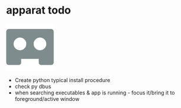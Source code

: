 apparat todo
==========

![logo](https://raw.githubusercontent.com/yafp/apparat/master/apparat/gfx/core/128/appIcon.png)


* Create python typical install procedure
* check py dbus
* when searching executables & app is running - focus it/bring it to foreground/active window
